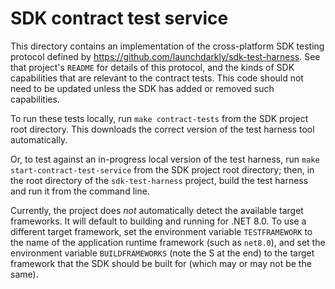 # SDK contract test service

This directory contains an implementation of the cross-platform SDK testing protocol defined by https://github.com/launchdarkly/sdk-test-harness. See that project's `README` for details of this protocol, and the kinds of SDK capabilities that are relevant to the contract tests. This code should not need to be updated unless the SDK has added or removed such capabilities.

To run these tests locally, run `make contract-tests` from the SDK project root directory. This downloads the correct version of the test harness tool automatically.

Or, to test against an in-progress local version of the test harness, run `make start-contract-test-service` from the SDK project root directory; then, in the root directory of the `sdk-test-harness` project, build the test harness and run it from the command line.

Currently, the project does _not_ automatically detect the available target frameworks. It will default to building and running for .NET 8.0. To use a different target framework, set the environment variable `TESTFRAMEWORK` to the name of the application runtime framework (such as `net8.0`), and set the environment variable `BUILDFRAMEWORKS` (note the S at the end) to the target framework that the SDK should be built for (which may or may not be the same).

